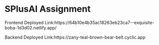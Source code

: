 # SPlusAI Assignment

<p>Frontend Deployed Link:https://64b10e4b35ac18263eb23ca7--exquisite-boba-1d3d02.netlify.app/ </p>
<p>Backend Deployed Link:https://zany-teal-brown-bear-belt.cyclic.app </p>

